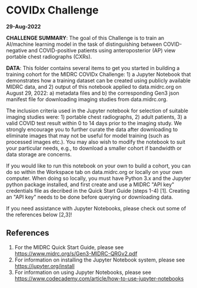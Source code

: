 # COVIDx Challenge
**29-Aug-2022**

**CHALLENGE SUMMARY**: The goal of this Challenge is to train an AI/machine learning model in the task of distinguishing between COVID-negative and COVID-positive patients using anteroposterior (AP) view portable chest radiographs (CXRs).

**DATA**: This folder contains several items to get you started in building a training cohort for the MIDRC COVIDx Challenge: 1) a Jupyter Notebook that demonstrates how a training dataset can be created using publicly available MIDRC data, and 2) output of this notebook applied to data.midrc.org on August 29, 2022: a) metadata files and b) the corresponding Gen3 json manifest file for downloading imaging studies from data.midrc.org.

The inclusion criteria used in the Jupyter notebook for selection of suitable imaging studies were: 1) portable chest radiographs, 2) adult patients, 3) a valid COVID test result within 0 to 14 days prior to the imaging study. We strongly encourage you to further curate the data after downloading to eliminate images that may not be useful for model training (such as processed images etc.). You may also wish to modify the notebook to suit your particular needs, e.g., to download a smaller cohort if bandwidth or data storage are concerns.  

If you would like to run this notebook on your own to build a cohort, you can do so within the Workspace tab on data.midrc.org or locally on your own computer. When doing so locally, you must have Python 3.x and the Jupyter python package installed, and first create and use a MIDRC "API key" credentials file as decribed in the Quick Start Guide (steps 1-4) [1]. Creating an "API key" needs to be done before querying or downloading data. 

If you need assistance with Jupyter Notebooks, please check out some of the references below [2,3]!

References
---
1)  For the MIDRC Quick Start Guide, please see https://www.midrc.org/s/Gen3-MIDRC-QRGv2.pdf
2)  For information on installing the Jupyter Notebook system, please see https://jupyter.org/install
3)  For information on using Jupyter Notebooks, please see https://www.codecademy.com/article/how-to-use-jupyter-notebooks
